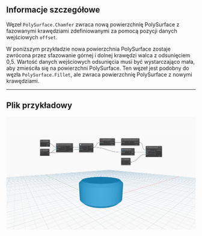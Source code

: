 ## Informacje szczegółowe
Węzeł `PolySurface.Chamfer` zwraca nową powierzchnię PolySurface z fazowanymi krawędziami zdefiniowanymi za pomocą pozycji danych wejściowych `offset`.

W poniższym przykładzie nowa powierzchnia PolySurface zostaje zwrócona przez sfazowanie górnej i dolnej krawędzi walca z odsunięciem 0,5. Wartość danych wejściowych odsunięcia musi być wystarczająco mała, aby zmieściła się na powierzchni PolySurface. Ten węzeł jest podobny do węzła `PolySurface.Fillet`, ale zwraca powierzchnię PolySurface z nowymi krawędziami.

___
## Plik przykładowy

![PolySurface.Chamfer](./Autodesk.DesignScript.Geometry.PolySurface.Chamfer_img.jpg)
